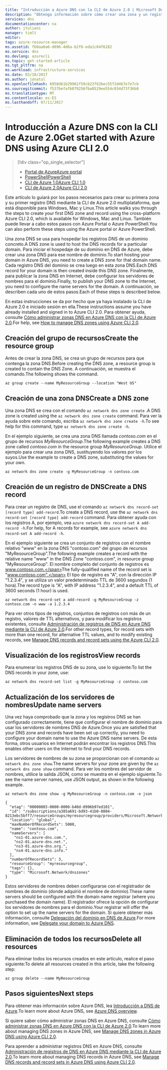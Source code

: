 ```yaml
---
title: "Introducción a Azure DNS con la CLI de Azure 2.0 | Microsoft Docs"
description: "Obtenga información sobre cómo crear una zona y un registro DNS en Azure DNS. Esta es una guía paso a paso para crear y administrar su primera zona y su primer registro DNS con la CLI de Azure 2.0."
services: dns
documentationcenter: na
author: jtuliani
manager: timlt
editor: 
tags: azure-resource-manager
ms.assetid: fb0aa0a6-d096-4d6a-b2f6-eda1c64f6182
ms.service: dns
ms.devlang: azurecli
ms.topic: get-started-article
ms.tgt_pltfrm: na
ms.workload: infrastructure-services
ms.date: 03/10/2017
ms.author: jonatul
ms.openlocfilehash: 6958d61b29961f59cb22f62bec55f2d467e7e7cb
ms.sourcegitcommit: f537befafb079256fba0529ee554c034d73f36b0
ms.translationtype: MT
ms.contentlocale: es-ES
ms.lasthandoff: 07/11/2017
---
```

# <a name="get-started-with-azure-dns-using-azure-cli-20"></a><span data-ttu-id="054cc-104">Introducción a Azure DNS con la CLI de Azure 2.0</span><span class="sxs-lookup"><span data-stu-id="054cc-104">Get started with Azure DNS using Azure CLI 2.0</span></span>

> [!div class="op_single_selector"]
> * [<span data-ttu-id="054cc-105">Portal de Azure</span><span class="sxs-lookup"><span data-stu-id="054cc-105">Azure portal</span></span>](dns-getstarted-portal.md)
> * [<span data-ttu-id="054cc-106">PowerShell</span><span class="sxs-lookup"><span data-stu-id="054cc-106">PowerShell</span></span>](dns-getstarted-powershell.md)
> * [<span data-ttu-id="054cc-107">CLI de Azure 1.0</span><span class="sxs-lookup"><span data-stu-id="054cc-107">Azure CLI 1.0</span></span>](dns-getstarted-cli-nodejs.md)
> * [<span data-ttu-id="054cc-108">CLI de Azure 2.0</span><span class="sxs-lookup"><span data-stu-id="054cc-108">Azure CLI 2.0</span></span>](dns-getstarted-cli.md)

<span data-ttu-id="054cc-109">Este artículo lo guiará por los pasos necesarios para crear su primera zona y su primer registro DNS mediante la CLI de Azure 2.0 multiplataforma, que está disponible para Windows, Mac y Linux.</span><span class="sxs-lookup"><span data-stu-id="054cc-109">This article walks you through the steps to create your first DNS zone and record using the cross-platform Azure CLI 2.0, which is available for Windows, Mac and Linux.</span></span> <span data-ttu-id="054cc-110">También puede llevar a cabo estos pasos con Azure Portal o Azure PowerShell.</span><span class="sxs-lookup"><span data-stu-id="054cc-110">You can also perform these steps using the Azure portal or Azure PowerShell.</span></span>

<span data-ttu-id="054cc-111">Una zona DNS se usa para hospedar los registros DNS de un dominio concreto.</span><span class="sxs-lookup"><span data-stu-id="054cc-111">A DNS zone is used to host the DNS records for a particular domain.</span></span> <span data-ttu-id="054cc-112">Para iniciar el hospedaje de su dominio en DNS de Azure, debe crear una zona DNS para ese nombre de dominio.</span><span class="sxs-lookup"><span data-stu-id="054cc-112">To start hosting your domain in Azure DNS, you need to create a DNS zone for that domain name.</span></span> <span data-ttu-id="054cc-113">Cada registro DNS del dominio se crea luego en esta zona DNS.</span><span class="sxs-lookup"><span data-stu-id="054cc-113">Each DNS record for your domain is then created inside this DNS zone.</span></span> <span data-ttu-id="054cc-114">Finalmente, para publicar la zona DNS en Internet, debe configurar los servidores de nombres para el dominio.</span><span class="sxs-lookup"><span data-stu-id="054cc-114">Finally, to publish your DNS zone to the Internet, you need to configure the name servers for the domain.</span></span> <span data-ttu-id="054cc-115">A continuación, se describen cada uno de estos pasos.</span><span class="sxs-lookup"><span data-stu-id="054cc-115">Each of these steps is described below.</span></span>

<span data-ttu-id="054cc-116">En estas instrucciones se da por hecho que ya haya instalado la CLI de Azure 2.0 e iniciado sesión en ella.</span><span class="sxs-lookup"><span data-stu-id="054cc-116">These instructions assume you have already installed and signed in to Azure CLI 2.0.</span></span> <span data-ttu-id="054cc-117">Para obtener ayuda, consulte [Cómo administrar zonas DNS en Azure DNS con la CLI de Azure 2.0](dns-operations-dnszones-cli.md).</span><span class="sxs-lookup"><span data-stu-id="054cc-117">For help, see [How to manage DNS zones using Azure CLI 2.0](dns-operations-dnszones-cli.md).</span></span>

## <a name="create-the-resource-group"></a><span data-ttu-id="054cc-118">Creación del grupo de recursos</span><span class="sxs-lookup"><span data-stu-id="054cc-118">Create the resource group</span></span>

<span data-ttu-id="054cc-119">Antes de crear la zona DNS, se crea un grupo de recursos para que contenga la zona DNS.</span><span class="sxs-lookup"><span data-stu-id="054cc-119">Before creating the DNS zone, a resource group is created to contain the DNS Zone.</span></span> <span data-ttu-id="054cc-120">A continuación, se muestra el comando.</span><span class="sxs-lookup"><span data-stu-id="054cc-120">The following shows the command.</span></span>

```azurecli
az group create --name MyResourceGroup --location "West US"
```

## <a name="create-a-dns-zone"></a><span data-ttu-id="054cc-121">Creación de una zona DNS</span><span class="sxs-lookup"><span data-stu-id="054cc-121">Create a DNS zone</span></span>

<span data-ttu-id="054cc-122">Una zona DNS se crea con el comando `az network dns zone create` .</span><span class="sxs-lookup"><span data-stu-id="054cc-122">A DNS zone is created using the `az network dns zone create` command.</span></span> <span data-ttu-id="054cc-123">Para ver la ayuda sobre este comando, escriba `az network dns zone create -h`.</span><span class="sxs-lookup"><span data-stu-id="054cc-123">To see help for this command, type `az network dns zone create -h`.</span></span>

<span data-ttu-id="054cc-124">En el ejemplo siguiente, se crea una zona DNS llamada *contoso.com* en el grupo de recursos *MyResourceGroup*.</span><span class="sxs-lookup"><span data-stu-id="054cc-124">The following example creates a DNS zone called *contoso.com* in the resource group *MyResourceGroup*.</span></span> <span data-ttu-id="054cc-125">Utilice el ejemplo para crear una zona DNS, sustituyendo los valores por los suyos.</span><span class="sxs-lookup"><span data-stu-id="054cc-125">Use the example to create a DNS zone, substituting the values for your own.</span></span>

```azurecli
az network dns zone create -g MyResourceGroup -n contoso.com
```


## <a name="create-a-dns-record"></a><span data-ttu-id="054cc-126">Creación de un registro de DNS</span><span class="sxs-lookup"><span data-stu-id="054cc-126">Create a DNS record</span></span>

<span data-ttu-id="054cc-127">Para crear un registro de DNS, use el comando `az network dns record-set [record type] add-record`.</span><span class="sxs-lookup"><span data-stu-id="054cc-127">To create a DNS record, use the `az network dns record-set [record type] add-record` command.</span></span> <span data-ttu-id="054cc-128">Para obtener ayuda con los registros A, por ejemplo, vea `azure network dns record-set A add-record -h`.</span><span class="sxs-lookup"><span data-stu-id="054cc-128">For help, for A records for example, see `azure network dns record-set A add-record -h`.</span></span>

<span data-ttu-id="054cc-129">En el ejemplo siguiente se crea un conjunto de registros con el nombre relativo "www" en la zona DNS "contoso.com" del grupo de recursos "MyResourceGroup".</span><span class="sxs-lookup"><span data-stu-id="054cc-129">The following example creates a record with the relative name "www" in the DNS Zone "contoso.com", in resource group "MyResourceGroup".</span></span> <span data-ttu-id="054cc-130">El nombre completo del conjunto de registros es www.contoso.com.</span><span class="sxs-lookup"><span data-stu-id="054cc-130">The fully-qualified name of the record set is "www.contoso.com".</span></span> <span data-ttu-id="054cc-131">El tipo de registro es "A", con la dirección IP "1.2.3.4", y se utiliza un valor predeterminado TTL de 3600 segundos (1 hora).</span><span class="sxs-lookup"><span data-stu-id="054cc-131">The record type is "A", with IP address "1.2.3.4", and a default TTL of 3600 seconds (1 hour) is used.</span></span>

```azurecli
az network dns record-set a add-record -g MyResourceGroup -z contoso.com -n www -a 1.2.3.4
```

<span data-ttu-id="054cc-132">Para ver otros tipos de registros, conjuntos de registros con más de un registro, valores de TTL alternativos, y para modificar los registros existentes, consulte [Administración de registros de DNS en Azure DNS mediante la CLI de Azure 2.0](dns-operations-recordsets-cli.md).</span><span class="sxs-lookup"><span data-stu-id="054cc-132">For other record types, for record sets with more than one record, for alternative TTL values, and to modify existing records, see [Manage DNS records and record sets using the Azure CLI 2.0](dns-operations-recordsets-cli.md).</span></span>


## <a name="view-records"></a><span data-ttu-id="054cc-133">Visualización de los registros</span><span class="sxs-lookup"><span data-stu-id="054cc-133">View records</span></span>

<span data-ttu-id="054cc-134">Para enumerar los registros DNS de su zona, use lo siguiente:</span><span class="sxs-lookup"><span data-stu-id="054cc-134">To list the DNS records in your zone, use:</span></span>

```azurecli
az network dns record-set list -g MyResourceGroup -z contoso.com
```


## <a name="update-name-servers"></a><span data-ttu-id="054cc-135">Actualización de los servidores de nombres</span><span class="sxs-lookup"><span data-stu-id="054cc-135">Update name servers</span></span>

<span data-ttu-id="054cc-136">Una vez haya comprobado que la zona y los registros DNS se han configurado correctamente, tiene que configurar el nombre de dominio para usar los servidores de nombres DNS de Azure.</span><span class="sxs-lookup"><span data-stu-id="054cc-136">Once you are satisfied that your DNS zone and records have been set up correctly, you need to configure your domain name to use the Azure DNS name servers.</span></span> <span data-ttu-id="054cc-137">De esta forma, otros usuarios en Internet podrán encontrar los registros DNS.</span><span class="sxs-lookup"><span data-stu-id="054cc-137">This enables other users on the Internet to find your DNS records.</span></span>

<span data-ttu-id="054cc-138">Los servidores de nombres de su zona se proporcionan con el comando `az network dns zone show`.</span><span class="sxs-lookup"><span data-stu-id="054cc-138">The name servers for your zone are given by the `az network dns zone show` command.</span></span> <span data-ttu-id="054cc-139">Para ver los nombres del servidor de nombres, utilice la salida JSON, como se muestra en el ejemplo siguiente.</span><span class="sxs-lookup"><span data-stu-id="054cc-139">To see the name server names, use JSON output, as shown in the following example.</span></span>

```azurecli
az network dns zone show -g MyResourceGroup -n contoso.com -o json

{
  "etag": "00000003-0000-0000-b40d-0996b97ed101",
  "id": "/subscriptions/a385a691-bd93-41b0-8084-8213ebc5bff7/resourceGroups/myresourcegroup/providers/Microsoft.Network/dnszones/contoso.com",
  "location": "global",
  "maxNumberOfRecordSets": 5000,
  "name": "contoso.com",
  "nameServers": [
    "ns1-01.azure-dns.com.",
    "ns2-01.azure-dns.net.",
    "ns3-01.azure-dns.org.",
    "ns4-01.azure-dns.info."
  ],
  "numberOfRecordSets": 3,
  "resourceGroup": "myresourcegroup",
  "tags": {},
  "type": "Microsoft.Network/dnszones"
}
```

<span data-ttu-id="054cc-140">Estos servidores de nombres deben configurarse con el registrador de nombres de dominio (donde adquirió el nombre de dominio).</span><span class="sxs-lookup"><span data-stu-id="054cc-140">These name servers should be configured with the domain name registrar (where you purchased the domain name).</span></span> <span data-ttu-id="054cc-141">El registrador ofrece la opción de configurar los servidores de nombres para el dominio.</span><span class="sxs-lookup"><span data-stu-id="054cc-141">Your registrar will offer the option to set up the name servers for the domain.</span></span> <span data-ttu-id="054cc-142">Si quiere obtener más información, consulte [Delegación del dominio en DNS de Azure](dns-domain-delegation.md).</span><span class="sxs-lookup"><span data-stu-id="054cc-142">For more information, see [Delegate your domain to Azure DNS](dns-domain-delegation.md).</span></span>

## <a name="delete-all-resources"></a><span data-ttu-id="054cc-143">Eliminación de todos los recursos</span><span class="sxs-lookup"><span data-stu-id="054cc-143">Delete all resources</span></span>
 
<span data-ttu-id="054cc-144">Para eliminar todos los recursos creados en este artículo, realice el paso siguiente:</span><span class="sxs-lookup"><span data-stu-id="054cc-144">To delete all resources created in this article, take the following step:</span></span>

```azurecli
az group delete --name MyResourceGroup
```

## <a name="next-steps"></a><span data-ttu-id="054cc-145">Pasos siguientes</span><span class="sxs-lookup"><span data-stu-id="054cc-145">Next steps</span></span>

<span data-ttu-id="054cc-146">Para obtener más información sobre Azure DNS, lea [Introducción a DNS de Azure](dns-overview.md).</span><span class="sxs-lookup"><span data-stu-id="054cc-146">To learn more about Azure DNS, see [Azure DNS overview](dns-overview.md).</span></span>

<span data-ttu-id="054cc-147">Si quiere saber cómo administrar zonas DNS en Azure DNS, consulte [Cómo administrar zonas DNS en Azure DNS con la CLI de Azure 2.0](dns-operations-dnszones-cli.md).</span><span class="sxs-lookup"><span data-stu-id="054cc-147">To learn more about managing DNS zones in Azure DNS, see [Manage DNS zones in Azure DNS using Azure CLI 2.0](dns-operations-dnszones-cli.md).</span></span>

<span data-ttu-id="054cc-148">Para aprender a administrar registros DNS en Azure DNS, consulte [Administración de registros de DNS en Azure DNS mediante la CLI de Azure 2.0](dns-operations-recordsets-cli.md).</span><span class="sxs-lookup"><span data-stu-id="054cc-148">To learn more about managing DNS records in Azure DNS, see [Manage DNS records and record sets in Azure DNS using Azure CLI 2.0](dns-operations-recordsets-cli.md).</span></span>
